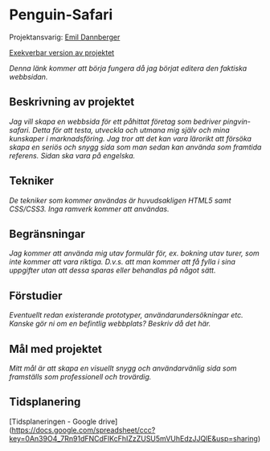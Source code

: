 # Penguin-Safari
Projektansvarig: 
[Emil Dannberger](https://github.com/ed222an)

[Exekverbar version av projektet](https://c9.io/ed222an/penguin-safari/workspace/index.html)

*Denna länk kommer att börja fungera då jag börjat editera den faktiska webbsidan.*

## Beskrivning av projektet
*Jag vill skapa en webbsida för ett påhittat företag som bedriver pingvin-safari. Detta för att testa, utveckla och utmana mig själv och mina kunskaper i marknadsföring. Jag tror att det kan vara lärorikt att försöka skapa en seriös och snygg sida som man sedan kan använda som framtida referens. Sidan ska vara på engelska.*

## Tekniker
*De tekniker som kommer användas är huvudsakligen HTML5 samt CSS/CSS3. Inga ramverk kommer att användas.*

## Begränsningar
*Jag kommer att använda mig utav formulär för, ex. bokning utav turer, som inte kommer att vara riktiga. D.v.s. att man kommer att få fylla i sina uppgifter utan att dessa sparas eller behandlas på något sätt.*

## Förstudier
*Eventuellt redan existerande prototyper, användarundersökningar etc. Kanske gör ni om en befintlig webbplats? Beskriv då det här.*

## Mål med projektet
*Mitt mål är att skapa en visuellt snygg och användarvänlig sida som framställs som professionell och trovärdig.*

## Tidsplanering
[Tidsplaneringen - Google drive] (https://docs.google.com/spreadsheet/ccc?key=0An39O4_7Rn91dFNCdFlKcFhIZzZUSU5mVUhEdzJJQlE&usp=sharing)
